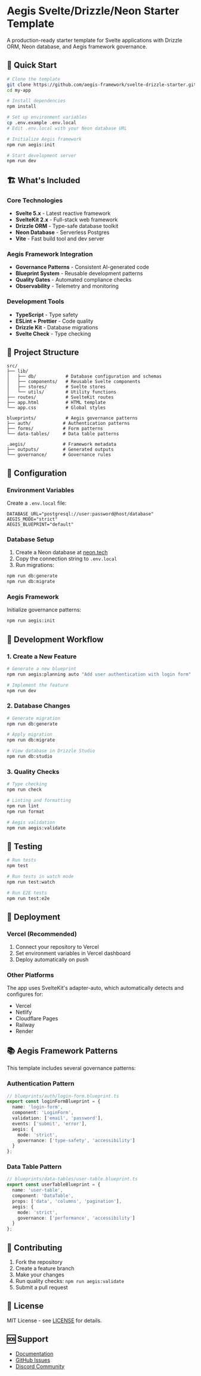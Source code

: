 # Aegis Svelte/Drizzle/Neon Starter Template

A production-ready starter template for Svelte applications with Drizzle ORM, Neon database, and Aegis framework governance.

## 🚀 Quick Start

```bash
# Clone the template
git clone https://github.com/aegis-framework/svelte-drizzle-starter.git my-app
cd my-app

# Install dependencies
npm install

# Set up environment variables
cp .env.example .env.local
# Edit .env.local with your Neon database URL

# Initialize Aegis framework
npm run aegis:init

# Start development server
npm run dev
```

## 🏗️ What's Included

### Core Technologies
- **Svelte 5.x** - Latest reactive framework
- **SvelteKit 2.x** - Full-stack web framework
- **Drizzle ORM** - Type-safe database toolkit
- **Neon Database** - Serverless Postgres
- **Vite** - Fast build tool and dev server

### Aegis Framework Integration
- **Governance Patterns** - Consistent AI-generated code
- **Blueprint System** - Reusable development patterns
- **Quality Gates** - Automated compliance checks
- **Observability** - Telemetry and monitoring

### Development Tools
- **TypeScript** - Type safety
- **ESLint + Prettier** - Code quality
- **Drizzle Kit** - Database migrations
- **Svelte Check** - Type checking

## 📁 Project Structure

```
src/
├── lib/
│   ├── db/           # Database configuration and schemas
│   ├── components/   # Reusable Svelte components
│   ├── stores/       # Svelte stores
│   └── utils/        # Utility functions
├── routes/           # SvelteKit routes
├── app.html          # HTML template
└── app.css           # Global styles

blueprints/           # Aegis governance patterns
├── auth/            # Authentication patterns
├── forms/           # Form patterns
└── data-tables/     # Data table patterns

.aegis/              # Framework metadata
├── outputs/         # Generated outputs
└── governance/      # Governance rules
```

## 🔧 Configuration

### Environment Variables

Create a `.env.local` file:

```env
DATABASE_URL="postgresql://user:password@host/database"
AEGIS_MODE="strict"
AEGIS_BLUEPRINT="default"
```

### Database Setup

1. Create a Neon database at [neon.tech](https://neon.tech)
2. Copy the connection string to `.env.local`
3. Run migrations:

```bash
npm run db:generate
npm run db:migrate
```

### Aegis Framework

Initialize governance patterns:

```bash
npm run aegis:init
```

## 🎯 Development Workflow

### 1. Create a New Feature

```bash
# Generate a new blueprint
npm run aegis:planning auto "Add user authentication with login form"

# Implement the feature
npm run dev
```

### 2. Database Changes

```bash
# Generate migration
npm run db:generate

# Apply migration
npm run db:migrate

# View database in Drizzle Studio
npm run db:studio
```

### 3. Quality Checks

```bash
# Type checking
npm run check

# Linting and formatting
npm run lint
npm run format

# Aegis validation
npm run aegis:validate
```

## 🧪 Testing

```bash
# Run tests
npm test

# Run tests in watch mode
npm run test:watch

# Run E2E tests
npm run test:e2e
```

## 🚀 Deployment

### Vercel (Recommended)

1. Connect your repository to Vercel
2. Set environment variables in Vercel dashboard
3. Deploy automatically on push

### Other Platforms

The app uses SvelteKit's adapter-auto, which automatically detects and configures for:
- Vercel
- Netlify
- Cloudflare Pages
- Railway
- Render

## 📚 Aegis Framework Patterns

This template includes several governance patterns:

### Authentication Pattern
```typescript
// blueprints/auth/login-form.blueprint.ts
export const loginFormBlueprint = {
  name: 'login-form',
  component: 'LoginForm',
  validation: ['email', 'password'],
  events: ['submit', 'error'],
  aegis: {
    mode: 'strict',
    governance: ['type-safety', 'accessibility']
  }
};
```

### Data Table Pattern
```typescript
// blueprints/data-tables/user-table.blueprint.ts
export const userTableBlueprint = {
  name: 'user-table',
  component: 'DataTable',
  props: ['data', 'columns', 'pagination'],
  aegis: {
    mode: 'strict',
    governance: ['performance', 'accessibility']
  }
};
```

## 🤝 Contributing

1. Fork the repository
2. Create a feature branch
3. Make your changes
4. Run quality checks: `npm run aegis:validate`
5. Submit a pull request

## 📄 License

MIT License - see [LICENSE](LICENSE) for details.

## 🆘 Support

- [Documentation](https://aegis-framework.dev)
- [GitHub Issues](https://github.com/aegis-framework/svelte-drizzle-starter/issues)
- [Discord Community](https://discord.gg/aegis-framework)
